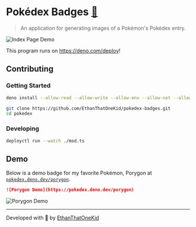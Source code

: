 # Pokédex Badges [🦕][project_url]

> An application for generating images of a Pokémon's Pokédex entry.

![Index Page Demo](https://pokedex.deno.dev/)

This program runs on <https://deno.com/deploy>!

## Contributing

### Getting Started

```sh
deno install --allow-read --allow-write --allow-env --allow-net --allow-run --no-check -f https://deno.land/x/deploy/deployctl.ts

git clone https://github.com/EthanThatOneKid/pokedex-badges.git
cd pokedex
```

### Developing

```sh
deployctl run --watch ./mod.ts
```

## Demo

Below is a demo badge for my favorite Pokémon, Porygon at [`pokedex.deno.dev/porygon`](https://pokedex.deno.dev/porygon).

```md
![Porygon Demo](https://pokedex.deno.dev/porygon)
```

![Porygon Demo](https://pokedex.deno.dev/porygon)

---

Developed with 💖 by [EthanThatOneKid](https://github.com/EthanThatOneKid/)

[project_url]: https://dash.deno.com/projects/5aad91f7-3665-4586-86a5-ff9942ce4bfa
